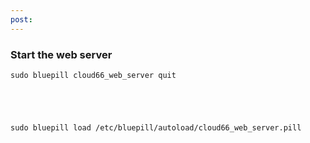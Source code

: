 ```yaml
---
post: 
---
```


### Start the web server



	sudo bluepill cloud66_web_server quit

  



	sudo bluepill load /etc/bluepill/autoload/cloud66_web_server.pill




